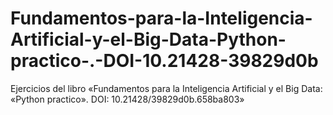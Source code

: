 # Fundamentos-para-la-Inteligencia-Artificial-y-el-Big-Data-Python-practico-.-DOI-10.21428-39829d0b
Ejercicios del libro «Fundamentos para la Inteligencia Artificial y el Big Data: «Python practico». DOI: 10.21428/39829d0b.658ba803»
